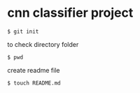 # cnn classifier project
```
$ git init
```
to check directory folder
```
$ pwd
```
create readme file
```
$ touch README.md
```
